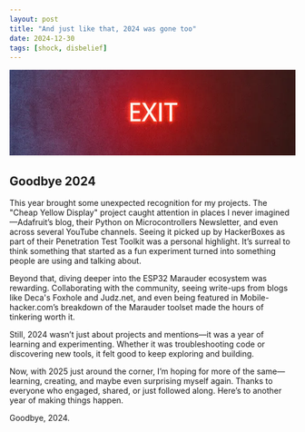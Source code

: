 ```yaml
---
layout: post
title: "And just like that, 2024 was gone too"
date: 2024-12-30
tags: [shock, disbelief]
---
```


![Goodbye 2024](/assets/img/exit.png)

## Goodbye 2024

This year brought some unexpected recognition for my projects. The "Cheap Yellow Display" project caught attention in places I never imagined—Adafruit’s blog, their Python on Microcontrollers Newsletter, and even across several YouTube channels. Seeing it picked up by HackerBoxes as part of their Penetration Test Toolkit was a personal highlight. It’s surreal to think something that started as a fun experiment turned into something people are using and talking about.

Beyond that, diving deeper into the ESP32 Marauder ecosystem was rewarding. Collaborating with the community, seeing write-ups from blogs like Deca's Foxhole and Judz.net, and even being featured in Mobile-hacker.com’s breakdown of the Marauder toolset made the hours of tinkering worth it.

Still, 2024 wasn’t just about projects and mentions—it was a year of learning and experimenting. Whether it was troubleshooting code or discovering new tools, it felt good to keep exploring and building.

Now, with 2025 just around the corner, I’m hoping for more of the same—learning, creating, and maybe even surprising myself again. Thanks to everyone who engaged, shared, or just followed along. Here’s to another year of making things happen.

Goodbye, 2024.

